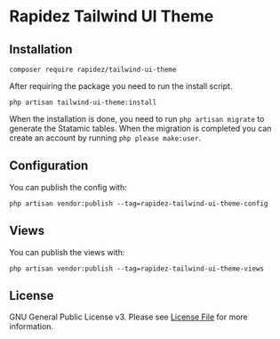 # Rapidez Tailwind UI Theme

## Installation

```
composer require rapidez/tailwind-ui-theme
```

After requiring the package you need to run the install script.
```
php artisan tailwind-ui-theme:install
```

When the installation is done, you need to run `php artisan migrate` to generate the Statamic tables.
When the migration is completed you can create an account by running `php please make:user`.



## Configuration

You can publish the config with:
```
php artisan vendor:publish --tag=rapidez-tailwind-ui-theme-config
```

## Views

You can publish the views with:
```
php artisan vendor:publish --tag=rapidez-tailwind-ui-theme-views
```

## License

GNU General Public License v3. Please see [License File](LICENSE) for more information.
